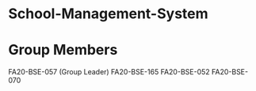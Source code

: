 # School-Management-System


# Group Members
FA20-BSE-057 (Group Leader)
FA20-BSE-165
FA20-BSE-052
FA20-BSE-070
